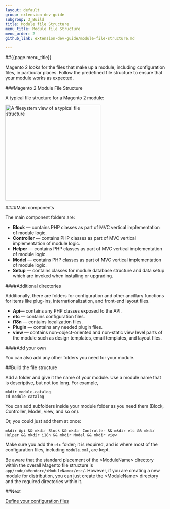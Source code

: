```yaml
---
layout: default
group: extension-dev-guide
subgroup: 3_Build
title: Module file Structure
menu_title: Module file Structure
menu_order: 2
github_link: extension-dev-guide/module-file-structure.md

---
```

##{{page.menu_title}}

Magento 2 looks for the files that make up a module, including configuration files, in particular places. Follow the predefined file structure to ensure that your module works as expected.


###Magento 2 Module File Structure


A typical file structure for a Magento 2 module:
<p><img src="{{ site.baseurl }}common/images/pdg-config-file-structure.png" width="300" alt="A filesystem view of a typical file structure"></p>

####Main components

The main component folders are:


* __Block__ &#8212; contains PHP classes as part of MVC vertical implementation of module logic.
* __Controller__ &#8212; contains PHP classes as part of MVC vertical implementation of module logic.
* __Helper__ &#8212; contains PHP classes as part of MVC vertical implementation of module logic.
* __Model__ &#8212; contains PHP classes as part of MVC vertical implementation of module logic.
* __Setup__ &#8212; contains classes for module database structure and data setup which are invoked when installing or upgrading.



####Additional directories

Additionally, there are folders for configuration and other ancillary functions for items like plug-ins, internationalization, and front-end layout files.

* __Api__&#8212; contains any PHP classes exposed to the API.	
* __etc__ &#8212; contains configuration files. 
* __i18n__ &#8212; contains localization files.
* __Plugin__ &#8212; contains any needed plugin files.
* __view__ &#8212; contains non-object-oriented and non-static view level parts of the module such as design templates, email templates, and layout files.


####Add your own

You can also add any other folders you need for your module.



##Build the file structure

Add a folder and give it the name of your module. Use a module name that is descriptive, but not too long. For example,

    mkdir module-catalog
    cd module-catalog

You can add subfolders inside your module folder as you need them (Block, Controller, Model, view, and so on).

Or, you could just add them at once:

    mkdir Api && mkdir Block && mkdir Controller && mkdir etc && mkdir Helper && mkdir i18n && mkdir Model && mkdir view

Make sure you add the `etc` folder; it is required, and is where most of the configuration files, including `module.xml`, are kept.



<div class="bs-callout bs-callout-info" id="info">
  <p>Be aware that the standard placement of the &lt;ModuleName> directory within the overall Magento file structure is <code>app/code/&lt;Vendor>/&lt;ModuleName>/etc/</code>. However, if you are creating a new module for distribution, you can just create the &lt;ModuleName> directory and the required directories within it. </p> 
</div>


##Next

[Define your configuration files](required-configuration-files.html)

